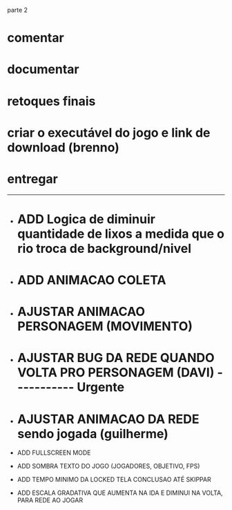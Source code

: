 parte 2


# comentar

# documentar

# retoques finais

# criar o executável do jogo e link de download (brenno)

# entregar






------------------------------------------------------




- # ADD Logica de diminuir quantidade de lixos a medida que o rio troca de background/nivel
- # ADD ANIMACAO COLETA
- # AJUSTAR ANIMACAO PERSONAGEM (MOVIMENTO)
- # AJUSTAR BUG DA REDE QUANDO VOLTA PRO PERSONAGEM (DAVI) ----------- Urgente
- # AJUSTAR ANIMACAO DA REDE sendo jogada (guilherme)

- ADD FULLSCREEN MODE
- ADD SOMBRA TEXTO DO JOGO (JOGADORES, OBJETIVO, FPS)
- ADD TEMPO MINIMO DA LOCKED TELA CONCLUSAO ATÉ SKIPPAR
- ADD ESCALA GRADATIVA QUE AUMENTA NA IDA E DIMINUI NA VOLTA, PARA REDE AO JOGAR